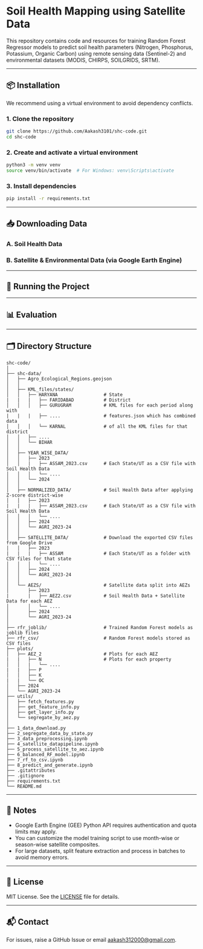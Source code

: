 # Soil Health Mapping using Satellite Data

This repository contains code and resources for training Random Forest Regressor models to predict soil health parameters (Nitrogen, Phosphorus, Potassium, Organic Carbon) using remote sensing data (Sentinel-2) and environmental datasets (MODIS, CHIRPS, SOILGRIDS, SRTM).

---

## 📦 Installation

We recommend using a virtual environment to avoid dependency conflicts.

### 1. Clone the repository

```bash
git clone https://github.com/Aakash3101/shc-code.git
cd shc-code
````

### 2. Create and activate a virtual environment

```bash
python3 -m venv venv
source venv/bin/activate  # For Windows: venv\Scripts\activate
```

### 3. Install dependencies

```bash
pip install -r requirements.txt
```

---

## 📥 Downloading Data

### A. Soil Health Data

### B. Satellite & Environmental Data (via Google Earth Engine)

---

## 🚀 Running the Project

---

## 📊 Evaluation

---

## 🗂 Directory Structure

```
shc-code/
│
├── shc-data/
│   ├── Agro_Ecological_Regions.geojson
│   │
│   ├── KML_files/states/
│   │   ├── HARYANA                 # State
|   |   |   ├── FARIDABAD           # District
│   │   │   ├── GURUGRAM            # KML files for each period along with
|   |   |   ├── ....                # features.json which has combined data
│   │   │   └── KARNAL              # of all the KML files for that district
│   │   ├── ....
│   │   └── BIHAR
│   │
│   ├── YEAR_WISE_DATA/
│   │   ├── 2023
│   │   |   ├── ASSAM_2023.csv      # Each State/UT as a CSV file with Soil Health Data
│   │   │   └── ....
│   │   └── 2024
│   │
│   ├── NORMALIZED_DATA/            # Soil Health Data after applying Z-score district-wise
│   │   ├── 2023
|   |   |   ├── ASSAM_2023.csv      # Each State/UT as a CSV file with Soil Health Data
│   │   │   └── ....
│   │   ├── 2024
│   │   └── AGRI_2023-24
│   │
│   ├── SATELLITE_DATA/             # Download the exported CSV files from Google Drive
│   │   ├── 2023
|   |   |   ├── ASSAM               # Each State/UT as a folder with CSV files for that state
│   │   │   └── ....
│   │   ├── 2024
│   │   └── AGRI_2023-24
│   │
│   └── AEZS/                       # Satellite data split into AEZs
│       ├── 2023
|       |   ├── AEZ2.csv            # Soil Health Data + Satellite Data for each AEZ
│       │   └── ....
│       ├── 2024
│       └── AGRI_2023-24
│
├── rfr_joblib/                     # Trained Random Forest models as joblib files
├── rfr_csv/                        # Random Forest models stored as CSV files
├── plots/
│   ├── AEZ_2                       # Plots for each AEZ
|   |   ├── N                       # Plots for each property
│   │   |   └── ....
|   |   ├── P
│   │   ├── K
|   |   └── OC
│   ├── 2024
│   └── AGRI_2023-24
├── utils/
│   ├── fetch_features.py
│   ├── get_feature_info.py
│   ├── get_layer_info.py
│   └── segregate_by_aez.py
│
├── 1_data_download.py
├── 2_segregate_data_by_state.py
├── 3_data_preprocessing.ipynb
├── 4_satellite_datapipeline.ipynb
├── 5_process_satellite_to_aez.ipynb
├── 6_balanced_RF_model.ipynb
├── 7_rf_to_csv.ipynb
├── 8_predict_and_generate.ipynb
├── .gitattributes
├── .gitignore
├── requirements.txt
└── README.md
```

---

## 📌 Notes

* Google Earth Engine (GEE) Python API requires authentication and quota limits may apply.
* You can customize the model training script to use month-wise or season-wise satellite composites.
* For large datasets, split feature extraction and process in batches to avoid memory errors.

---

## 📃 License

MIT License. See the [LICENSE](LICENSE) file for details.

---

## 📬 Contact

For issues, raise a GitHub Issue or email [aakash312000@gmail.com](mailto:aakash312000@gmail.com).
